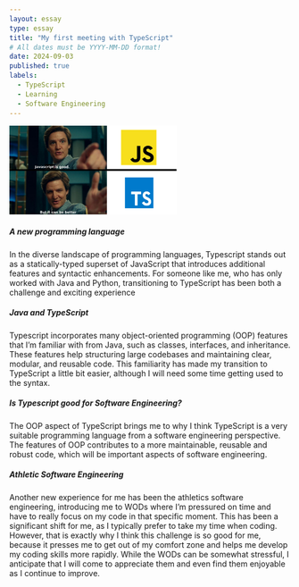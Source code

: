 ```yaml
---
layout: essay
type: essay
title: "My first meeting with TypeScript"
# All dates must be YYYY-MM-DD format!
date: 2024-09-03
published: true
labels:
  - TypeScript
  - Learning
  - Software Engineering
---
```


<img width="300px" class="rounded float-start pe-4" src="../img/TS-bilde.png">

##### A new programming language

In the diverse landscape of programming languages, Typescript stands out as a statically-typed superset of JavaScript that introduces additional features and syntactic enhancements. For someone like me, who has only worked with Java and Python, transitioning to TypeScript has been both a challenge and exciting experience 

##### Java and TypeScript
Typescript incorporates many object-oriented programming (OOP) features that I’m familiar with from Java, such as classes, interfaces, and inheritance. These features help structuring large codebases and maintaining clear, modular, and reusable code. This familiarity has made my transition to TypeScript a little bit easier, although I will need some time getting used to the syntax. 

##### Is Typescript good for Software Engineering?
The OOP aspect of TypeScript brings me to why I think TypeScript is a very suitable programming language from a software engineering perspective. The features of OOP contributes to a more maintainable, reusable and robust code, which will be important aspects of software engineering. 

##### Athletic Software Engineering
Another new experience for me has been the athletics software engineering, introducing me to WODs where I’m pressured on time and have to really focus on my code in that specific moment. This has been a significant shift for me, as I typically prefer to take my time when coding. However, that is exactly why I think this challenge is so good for me, because it presses me to get out of my comfort zone and helps me develop my coding skills more rapidly. While the WODs can be somewhat stressful, I anticipate that I will come to appreciate them and even find them enjoyable as I continue to improve. 

